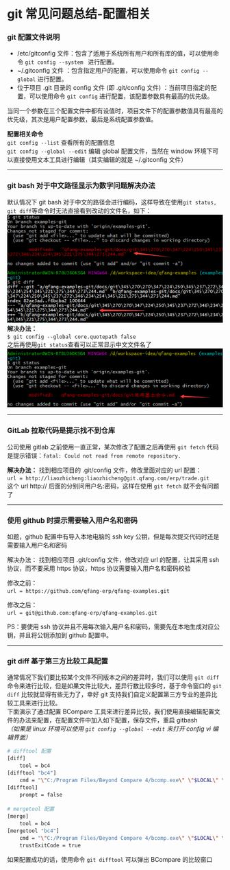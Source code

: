 # git 常见问题总结-配置相关

### git 配置文件说明

- /etc/gitconfig 文件：包含了适用于系统所有用户和所有库的值，可以使用命令 `git config --system ` 进行配置。
- ~/.gitconfig 文件 ：包含指定用户的配置，可以使用命令 `git config --global` 进行配置。
- 位于项目 .git 目录的 config 文件 (即 .git/config 文件) ：当前项目指定的配置，可以使用命令 `git config` 进行配置，该配置参数具有最高的优先级。  

当同一个参数在三个配置文件中都有设值时，项目文件下的配置参数值具有最高的优先级，其次是用户配置参数，最后是系统配置参数值。  

**配置相关命令**  
`git config --list`  查看所有的配置信息  
`git config --global --edit`  编辑 global 配置文件，当然在 window 环境下可以直接使用文本工具进行编辑（其实编辑的就是 ~/.gitconfig 文件）  

--------------------
### git bash 对于中文路径显示为数字问题解决办法  
默认情况下 git bash 对于中文的路径会进行编码，这样导致在使用`git status, git diff`等命令时无法直接看到改动的文件名，如下：  
![git bash 中文路径显示乱码](./images/1001.png)  
**解决办法：**  
`$ git config --global core.quotepath false`  
之后再使用`git status`查看可以正常显示中文文件名了
![git bash 正常显示中文路径](./images/1002.png)  

------------------
### GitLab 拉取代码是提示找不到仓库
公司使用 gitlab 之前使用一直正常，某次修改了配置之后再使用 `git fetch` 代码是提示错误：`fatal: Could not read from remote repository.`

**解决办法：**
找到相应项目的 .git/config 文件，修改里面对应的 url 配置：  
`url = http://liaozhicheng:liaozhicheng@git.qfang.com/erp/trade.git`  
这个 url http:// 后面的分别问用户名:密码，这样在使用 `git fetch` 就不会有问题了

-----------------
### 使用 github 时提示需要输入用户名和密码
如题，github 配置中有导入本地电脑的 ssh key 公钥，但是每次提交代码时还是需要输入用户名和密码

解决办法：
找到相应项目 .git/config 文件，修改对应 url 的配置，让其采用 ssh 协议，而不要采用 https 协议，https 协议需要输入用户名和密码校验

修改之前：  
`url = https://github.com/qfang-erp/qfang-examples.git`

修改之后：  
`url = git@github.com:qfang-erp/qfang-examples.git`

PS：要使用 ssh 协议并且不用每次输入用户名和密码，需要先在本地生成对应公钥，并且将公钥添加到 github 配置中。

--------------------
### git diff 基于第三方比较工具配置
通常情况下我们要比较某个文件不同版本之间的差异时，我们可以使用 `git diff` 命令来进行比较，但是如果文件比较大，差异行数比较多时，基于命令窗口的 `git diff` 比较就显得有些无力了，幸好 git 支持我们自定义配置第三方专业的差异比较工具来进行比较。  
下面演示了通过配置 BCompare 工具来进行差异比较，我们使用直接编辑配置文件的办法来配置，在配置文件中加入如下配置，保存文件，重启 gitbash  
*（如果是 linux 环境可以使用 `git config --global --edit` 来打开 config vi 编辑界面）*  
``` bash
# difftool 配置
[diff]
	tool = bc4
[difftool "bc4"]
	cmd = "\"C:/Program Files/Beyond Compare 4/bcomp.exe\" \"$LOCAL\" \"$REMOTE\""
[difftool]
	prompt = false

# mergetool 配置
[merge]
	tool = bc4
[mergetool "bc4"]
	cmd = "\"C:/Program Files/Beyond Compare 4/bcomp.exe\" \"$LOCAL\" \"$REMOTE\" \"$BASE\" \"$MERGED\""
	trustExitCode = true
```
如果配置成功的话，使用命令 `git difftool` 可以弹出 BCompare 的比较窗口  
